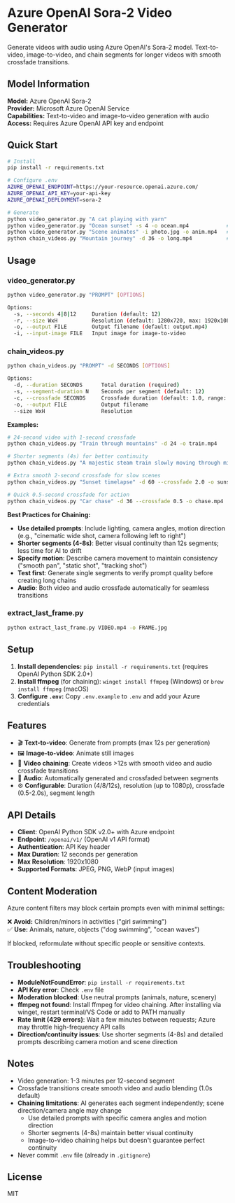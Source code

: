 # Azure OpenAI Sora-2 Video Generator

Generate videos with audio using Azure OpenAI's Sora-2 model. Text-to-video, image-to-video, and chain segments for longer videos with smooth crossfade transitions.

## Model Information

**Model:** Azure OpenAI Sora-2  
**Provider:** Microsoft Azure OpenAI Service  
**Capabilities:** Text-to-video and image-to-video generation with audio  
**Access:** Requires Azure OpenAI API key and endpoint

## Quick Start

```bash
# Install
pip install -r requirements.txt

# Configure .env
AZURE_OPENAI_ENDPOINT=https://your-resource.openai.azure.com/
AZURE_OPENAI_API_KEY=your-api-key
AZURE_OPENAI_DEPLOYMENT=sora-2

# Generate
python video_generator.py "A cat playing with yarn"                    # 12s video
python video_generator.py "Ocean sunset" -s 4 -o ocean.mp4            # 4s video
python video_generator.py "Scene animates" -i photo.jpg -o anim.mp4   # Image-to-video
python chain_videos.py "Mountain journey" -d 36 -o long.mp4           # 36s chained video
```

## Usage

### video_generator.py
```bash
python video_generator.py "PROMPT" [OPTIONS]

Options:
  -s, --seconds 4|8|12     Duration (default: 12)
  -r, --size WxH           Resolution (default: 1280x720, max: 1920x1080)
  -o, --output FILE        Output filename (default: output.mp4)
  -i, --input-image FILE   Input image for image-to-video
```

### chain_videos.py
```bash
python chain_videos.py "PROMPT" -d SECONDS [OPTIONS]

Options:
  -d, --duration SECONDS      Total duration (required)
  -s, --segment-duration N    Seconds per segment (default: 12)
  -c, --crossfade SECONDS     Crossfade duration (default: 1.0, range: 0.5-2.0)
  -o, --output FILE           Output filename
  --size WxH                  Resolution
```

**Examples:**
```bash
# 24-second video with 1-second crossfade
python chain_videos.py "Train through mountains" -d 24 -o train.mp4

# Shorter segments (4s) for better continuity
python chain_videos.py "A majestic steam train slowly moving through misty mountain valleys at golden hour" -d 8 -s 4 -o train.mp4

# Extra smooth 2-second crossfade for slow scenes
python chain_videos.py "Sunset timelapse" -d 60 --crossfade 2.0 -o sunset.mp4

# Quick 0.5-second crossfade for action
python chain_videos.py "Car chase" -d 36 --crossfade 0.5 -o chase.mp4
```

**Best Practices for Chaining:**
- **Use detailed prompts**: Include lighting, camera angles, motion direction (e.g., "cinematic wide shot, camera following left to right")
- **Shorter segments (4-8s)**: Better visual continuity than 12s segments; less time for AI to drift
- **Specify motion**: Describe camera movement to maintain consistency ("smooth pan", "static shot", "tracking shot")
- **Test first**: Generate single segments to verify prompt quality before creating long chains
- **Audio**: Both video and audio crossfade automatically for seamless transitions

### extract_last_frame.py
```bash
python extract_last_frame.py VIDEO.mp4 -o FRAME.jpg
```

## Setup

1. **Install dependencies:** `pip install -r requirements.txt` (requires OpenAI Python SDK 2.0+)
2. **Install ffmpeg** (for chaining): `winget install ffmpeg` (Windows) or `brew install ffmpeg` (macOS)
3. **Configure `.env`:** Copy `.env.example` to `.env` and add your Azure credentials

## Features

- 🎬 **Text-to-video**: Generate from prompts (max 12s per generation)
- 🖼️ **Image-to-video**: Animate still images
- 🔗 **Video chaining**: Create videos >12s with smooth video and audio crossfade transitions
- 🎵 **Audio**: Automatically generated and crossfaded between segments
- ⚙️ **Configurable**: Duration (4/8/12s), resolution (up to 1080p), crossfade (0.5-2.0s), segment length

## API Details

- **Client**: OpenAI Python SDK v2.0+ with Azure endpoint
- **Endpoint**: `/openai/v1/` (OpenAI v1 API format)
- **Authentication**: API Key header
- **Max Duration**: 12 seconds per generation
- **Max Resolution**: 1920x1080
- **Supported Formats**: JPEG, PNG, WebP (input images)

## Content Moderation

Azure content filters may block certain prompts even with minimal settings:

❌ **Avoid:** Children/minors in activities ("girl swimming")  
✅ **Use:** Animals, nature, objects ("dog swimming", "ocean waves")

If blocked, reformulate without specific people or sensitive contexts.

## Troubleshooting

- **ModuleNotFoundError**: `pip install -r requirements.txt`
- **API Key error**: Check `.env` file
- **Moderation blocked**: Use neutral prompts (animals, nature, scenery)
- **ffmpeg not found**: Install ffmpeg for video chaining. After installing via winget, restart terminal/VS Code or add to PATH manually
- **Rate limit (429 errors)**: Wait a few minutes between requests; Azure may throttle high-frequency API calls
- **Direction/continuity issues**: Use shorter segments (4-8s) and detailed prompts describing camera motion and scene direction

## Notes

- Video generation: 1-3 minutes per 12-second segment
- Crossfade transitions create smooth video and audio blending (1.0s default)
- **Chaining limitations**: AI generates each segment independently; scene direction/camera angle may change
  - Use detailed prompts with specific camera angles and motion direction
  - Shorter segments (4-8s) maintain better visual continuity
  - Image-to-video chaining helps but doesn't guarantee perfect continuity
- Never commit `.env` file (already in `.gitignore`)

## License

MIT
